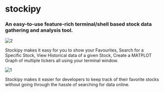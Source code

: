 # stockipy

### An easy-to-use feature-rich terminal/shell based stock data gathering and analysis tool.

![2](https://user-images.githubusercontent.com/78661257/184194250-6101a874-6014-47b1-b076-48897e08cd03.png)

Stockipy makes it easy for you to show your Favourites, Search for a Specific Stock, View Historical data of a given Stock, Create a MATPLOT Graph of multiple tickers all using your terminal window. 

![1](https://user-images.githubusercontent.com/78661257/184194397-e5f1c216-a825-45f1-b056-c81904fb1534.png)

Stockipy makes it easier for developers to keep track of their favorite stocks without going through the hassle of searching for data online.
